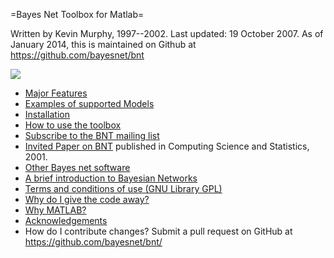 =Bayes Net Toolbox for Matlab=

Written by Kevin Murphy, 1997--2002. Last updated: 19 October 2007.
As of January 2014, this is maintained on Github at https://github.com/bayesnet/bnt

![](http://bayesnet.github.io/bnt/docs/mathbymatlab.gif) 

- [Major Features](http://bayesnet.github.io/bnt/docs/majorFeatures.html)
- [Examples of supported Models](http://bayesnet.github.io/bnt/docs/supportedModels.html)
- [Installation](https://github.com/bayesnet/bnt/wiki/HowToInstall)
- [How to use the toolbox](http://bayesnet.github.io/bnt/docs/usage.html)
- [Subscribe to the BNT mailing list](http://groups.yahoo.com/group/BayesNetToolbox)
- [Invited Paper on BNT](http://people.cs.ubc.ca/~murphyk/Papers/bnt.pdf) published in Computing Science and Statistics, 2001. 
- [Other Bayes net software](http://people.cs.ubc.ca/~murphyk/Software/bnsoft.html)
- [A brief introduction to Bayesian Networks](http://people.cs.ubc.ca/~murphyk/Bayes/bnintro.html)
- [Terms and conditions of use (GNU Library GPL)](http://bayesnet.github.io/bnt/docs/license.gpl)
- [Why do I give the code away?](https://github.com/bayesnet/bnt/wiki/WhyFree)
- [Why MATLAB?](https://github.com/bayesnet/bnt/wiki/WhyMatlab)
- [Acknowledgements](https://github.com/bayesnet/bnt/wiki/ThanksAndAcknowledgments)
- How do I contribute changes?  Submit a pull request on GitHub at https://github.com/bayesnet/bnt/
